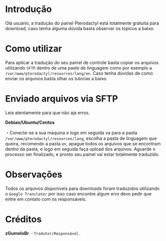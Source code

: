 # Introdução
Olá usuário, a tradução do painel Pterodactyl está totalmente gratuita para download, caso tenha alguma dúvida basta observar os tópicos a baixo.

# Como utilizar
Para aplicar a tradução do seu painel de controle basta copiar os arquivos utilizando ```SFTP``` dentro de uma paste de linguagem como por exemplo a ```/var/www/pterodactyl/resources/lang/en```. Caso tenha dúvidas de como enviar os arquivos basta olhar os tutorias a baixo.

# Enviado arquivos via SFTP
Leia atentamente para que não aja erros.

**Debian/Ubuntu/Centos**

・Conecte-se a sua maquina e logo em seguida va para a pasta ```/var/www/pterodactyl/resources/lang```, escolha a pasta de linguagem que queira, recomendo a pasta ``en``, apague todos os arquivos que se encontram dentro da pasta, e logo em seguida faça upload dos arquivos. Aguarde o processo ser finalizado, e pronto seu painel vai estar totalmente traduzido.

# Observações
Todos os arquivos disponíveis para downloads foram traduzidos utilizando o ```Google Translater``` por isso caso encontre algum erro devo pedir que entre em contato com os responsáveis.

# Créditos

**zGumeloBr**
```・Tradutor/Responsável.```

